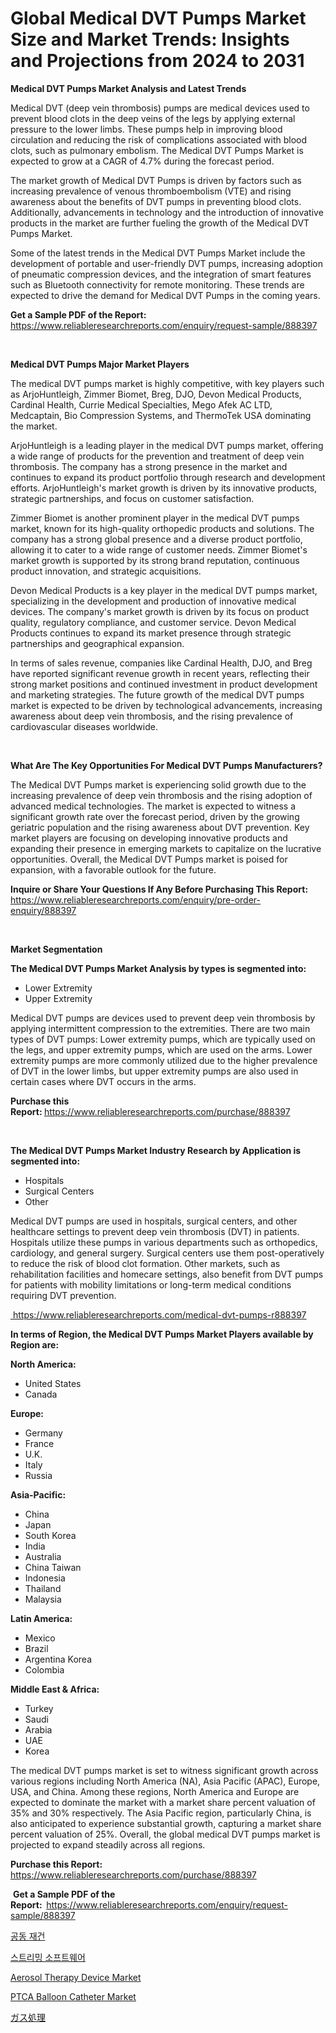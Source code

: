 <p><h1>Global Medical DVT Pumps Market Size and Market Trends: Insights and Projections from 2024 to 2031</h1></p><p><strong>Medical DVT Pumps Market Analysis and Latest Trends</strong></p>
<p><p>Medical DVT (deep vein thrombosis) pumps are medical devices used to prevent blood clots in the deep veins of the legs by applying external pressure to the lower limbs. These pumps help in improving blood circulation and reducing the risk of complications associated with blood clots, such as pulmonary embolism. The Medical DVT Pumps Market is expected to grow at a CAGR of 4.7% during the forecast period.</p><p>The market growth of Medical DVT Pumps is driven by factors such as increasing prevalence of venous thromboembolism (VTE) and rising awareness about the benefits of DVT pumps in preventing blood clots. Additionally, advancements in technology and the introduction of innovative products in the market are further fueling the growth of the Medical DVT Pumps Market.</p><p>Some of the latest trends in the Medical DVT Pumps Market include the development of portable and user-friendly DVT pumps, increasing adoption of pneumatic compression devices, and the integration of smart features such as Bluetooth connectivity for remote monitoring. These trends are expected to drive the demand for Medical DVT Pumps in the coming years.</p></p>
<p><strong>Get a Sample PDF of the Report:&nbsp;</strong> <a href="https://www.reliableresearchreports.com/enquiry/request-sample/888397">https://www.reliableresearchreports.com/enquiry/request-sample/888397</a></p>
<p>&nbsp;</p>
<p><strong>Medical DVT Pumps Major Market Players</strong></p>
<p><p>The medical DVT pumps market is highly competitive, with key players such as ArjoHuntleigh, Zimmer Biomet, Breg, DJO, Devon Medical Products, Cardinal Health, Currie Medical Specialties, Mego Afek AC LTD, Medcaptain, Bio Compression Systems, and ThermoTek USA dominating the market.</p><p>ArjoHuntleigh is a leading player in the medical DVT pumps market, offering a wide range of products for the prevention and treatment of deep vein thrombosis. The company has a strong presence in the market and continues to expand its product portfolio through research and development efforts. ArjoHuntleigh's market growth is driven by its innovative products, strategic partnerships, and focus on customer satisfaction.</p><p>Zimmer Biomet is another prominent player in the medical DVT pumps market, known for its high-quality orthopedic products and solutions. The company has a strong global presence and a diverse product portfolio, allowing it to cater to a wide range of customer needs. Zimmer Biomet's market growth is supported by its strong brand reputation, continuous product innovation, and strategic acquisitions.</p><p>Devon Medical Products is a key player in the medical DVT pumps market, specializing in the development and production of innovative medical devices. The company's market growth is driven by its focus on product quality, regulatory compliance, and customer service. Devon Medical Products continues to expand its market presence through strategic partnerships and geographical expansion.</p><p>In terms of sales revenue, companies like Cardinal Health, DJO, and Breg have reported significant revenue growth in recent years, reflecting their strong market positions and continued investment in product development and marketing strategies. The future growth of the medical DVT pumps market is expected to be driven by technological advancements, increasing awareness about deep vein thrombosis, and the rising prevalence of cardiovascular diseases worldwide.</p></p>
<p>&nbsp;</p>
<p><strong>What Are The Key Opportunities For Medical DVT Pumps Manufacturers?</strong></p>
<p><p>The Medical DVT Pumps market is experiencing solid growth due to the increasing prevalence of deep vein thrombosis and the rising adoption of advanced medical technologies. The market is expected to witness a significant growth rate over the forecast period, driven by the growing geriatric population and the rising awareness about DVT prevention. Key market players are focusing on developing innovative products and expanding their presence in emerging markets to capitalize on the lucrative opportunities. Overall, the Medical DVT Pumps market is poised for expansion, with a favorable outlook for the future.</p></p>
<p><strong>Inquire or Share Your Questions If Any Before Purchasing This Report:</strong> <a href="https://www.reliableresearchreports.com/enquiry/pre-order-enquiry/888397">https://www.reliableresearchreports.com/enquiry/pre-order-enquiry/888397</a></p>
<p>&nbsp;</p>
<p><strong>Market Segmentation</strong></p>
<p><strong>The Medical DVT Pumps Market Analysis by types is segmented into:</strong></p>
<p><ul><li>Lower Extremity</li><li>Upper Extremity</li></ul></p>
<p><p>Medical DVT pumps are devices used to prevent deep vein thrombosis by applying intermittent compression to the extremities. There are two main types of DVT pumps: Lower extremity pumps, which are typically used on the legs, and upper extremity pumps, which are used on the arms. Lower extremity pumps are more commonly utilized due to the higher prevalence of DVT in the lower limbs, but upper extremity pumps are also used in certain cases where DVT occurs in the arms.</p></p>
<p><strong>Purchase this Report:&nbsp;</strong><a href="https://www.reliableresearchreports.com/purchase/888397">https://www.reliableresearchreports.com/purchase/888397</a></p>
<p>&nbsp;</p>
<p><strong>The Medical DVT Pumps Market Industry Research by Application is segmented into:</strong></p>
<p><ul><li>Hospitals</li><li>Surgical Centers</li><li>Other</li></ul></p>
<p><p>Medical DVT pumps are used in hospitals, surgical centers, and other healthcare settings to prevent deep vein thrombosis (DVT) in patients. Hospitals utilize these pumps in various departments such as orthopedics, cardiology, and general surgery. Surgical centers use them post-operatively to reduce the risk of blood clot formation. Other markets, such as rehabilitation facilities and homecare settings, also benefit from DVT pumps for patients with mobility limitations or long-term medical conditions requiring DVT prevention.</p></p>
<p><a href="https://www.reliableresearchreports.com/medical-dvt-pumps-r888397">&nbsp;https://www.reliableresearchreports.com/medical-dvt-pumps-r888397</a></p>
<p><strong>In terms of Region, the Medical DVT Pumps Market Players available by Region are:</strong></p>
<p>
    <p> <strong> North America: </strong>
        <ul>
            <li>United States</li>
            <li>Canada</li>
        </ul>
        </p> 
    <p> <strong> Europe: </strong>
        <ul>
            <li>Germany</li>
            <li>France</li>
            <li>U.K.</li>
            <li>Italy</li>
            <li>Russia</li>
        </ul>
        </p> 
    <p> <strong> Asia-Pacific: </strong>
        <ul>
            <li>China</li>
            <li>Japan</li>
            <li>South Korea</li>
            <li>India</li>
            <li>Australia</li>
            <li>China Taiwan</li>
            <li>Indonesia</li>
            <li>Thailand</li>
            <li>Malaysia</li>
        </ul>
        </p> 
    <p> <strong> Latin America: </strong>
        <ul>
            <li>Mexico</li>
            <li>Brazil</li>
            <li>Argentina Korea</li>
            <li>Colombia</li>
        </ul>
        </p> 
    <p> <strong> Middle East & Africa: </strong>
        <ul>
            <li>Turkey</li>
            <li>Saudi</li>
            <li>Arabia</li>
            <li>UAE</li>
            <li>Korea</li>
        </ul>
    </p>
    </p>
<p><p>The medical DVT pumps market is set to witness significant growth across various regions including North America (NA), Asia Pacific (APAC), Europe, USA, and China. Among these regions, North America and Europe are expected to dominate the market with a market share percent valuation of 35% and 30% respectively. The Asia Pacific region, particularly China, is also anticipated to experience substantial growth, capturing a market share percent valuation of 25%. Overall, the global medical DVT pumps market is projected to expand steadily across all regions.</p></p>
<p><strong>Purchase this Report: </strong><a href="https://www.reliableresearchreports.com/purchase/888397">https://www.reliableresearchreports.com/purchase/888397</a></p>
<p>&nbsp;<strong>Get a Sample PDF of the Report:&nbsp;&nbsp;</strong><a href="https://www.reliableresearchreports.com/enquiry/request-sample/888397">https://www.reliableresearchreports.com/enquiry/request-sample/888397</a></p>
<p><strong></strong></p>
<p><p><a href="https://medium.com/@jordanilliamson678678_12326/2024%EB%85%84%EB%B6%80%ED%84%B0-2031%EB%85%84%EA%B9%8C%EC%A7%80%EC%9D%98-%EA%B8%B0%EA%B0%84%EC%9D%84-%EB%8C%80%EC%83%81%EC%9C%BC%EB%A1%9C-%ED%95%9C-%ED%95%A9%EC%84%9D-%EC%9E%AC%EA%B1%B4-%EC%8B%9C%EC%9E%A5-%EB%B6%84%EC%84%9D-%EB%B0%8F-%EC%98%88%EC%B8%A1-ee49017c1725">공동 재건</a></p><p><a href="https://github.com/laholand/Market-Research-Report-List-3/blob/main/577932243887.md">스트리밍 소프트웨어</a></p><p><a href="https://www.linkedin.com/pulse/aerosol-therapy-device-market-trends-analysis-forecasted-ah2cc?trackingId=KFaQVTfSpjyx66OUdRwahA%3D%3D">Aerosol Therapy Device Market</a></p><p><a href="https://github.com/yemakinde/Market-Research-Report-List-2/blob/main/ptca-balloon-catheter-market.md">PTCA Balloon Catheter Market</a></p><p><a href="https://medium.com/@jordymiller39/%E3%82%AC%E3%82%B9%E5%87%A6%E7%90%86%E5%B8%82%E5%A0%B4-%E7%AB%B6%E4%BA%89%E5%88%86%E6%9E%90-%E5%B8%82%E5%A0%B4%E3%83%88%E3%83%AC%E3%83%B3%E3%83%89-2031%E5%B9%B4%E3%81%BE%E3%81%A7%E3%81%AE%E4%BA%88%E6%B8%AC-54b26c29ee64">ガス処理</a></p></p>
